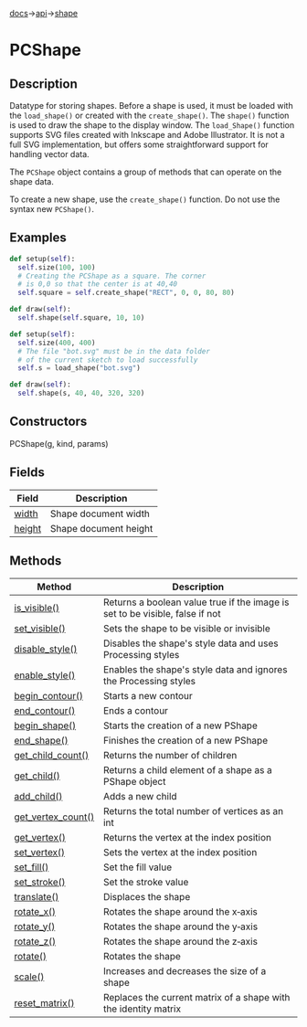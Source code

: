 [docs](/docs/)→[api](/docs/api)→[shape](/docs/api/shape/)

# PCShape

## Description

Datatype for storing shapes. Before a shape is used, it must be loaded with the `load_shape()` or created with the `create_shape()`. The `shape()` function is used to draw the shape to the display window. The `load_Shape()` function supports SVG files created with Inkscape and Adobe Illustrator. It is not a full SVG implementation, but offers some straightforward support for handling vector data.

The `PCShape` object contains a group of methods that can operate on the shape data.

To create a new shape, use the `create_shape()` function. Do not use the syntax new `PCShape()`.

## Examples

```py
def setup(self):
  self.size(100, 100)
  # Creating the PCShape as a square. The corner
  # is 0,0 so that the center is at 40,40
  self.square = self.create_shape("RECT", 0, 0, 80, 80)

def draw(self):
  self.shape(self.square, 10, 10)
```

```py
def setup(self):
  self.size(400, 400)
  # The file "bot.svg" must be in the data folder
  # of the current sketch to load successfully
  self.s = load_shape("bot.svg")

def draw(self):
  self.shape(s, 40, 40, 320, 320)
```

## Constructors

PCShape(g, kind, params)

## Fields

| Field                                               | Description           |
| --------------------------------------------------- | --------------------- |
| [width](/docs/api/shape/PCShape/PCShape_width.md)   | Shape document width  |
| [height](/docs/api/shape/PCShape/PCShape_height.md) | Shape document height |

## Methods

| Method | Description |
|--------|-------------|
| [is_visible()](/docs/api/shape/PCShape/PCShape_is_visible_.md) | Returns a boolean value true if the image is set to be visible, false if not |
| [set_visible()](/docs/api/shape/PCShape/PCShape_set_visible_.md) | Sets the shape to be visible or invisible |
| [disable_style()](/docs/api/shape/PCShape/PCShape_disable_style_.md) | Disables the shape's style data and uses Processing styles |
| [enable_style()](/docs/api/shape/PCShape/PCShape_enable_style_.md) | Enables the shape's style data and ignores the Processing styles |
| [begin_contour()](/docs/api/shape/PCShape/PCShape_begin_contour_.md) | Starts a new contour |
| [end_contour()](/docs/api/shape/PCShape/PCShape_end_contour_.md) | Ends a contour |
| [begin_shape()](/docs/api/shape/PCShape/PCShape_begin_shape_.md) | Starts the creation of a new PShape |
| [end_shape()](/docs/api/shape/PCShape/PCShape_end_shape_.md) | Finishes the creation of a new PShape |
| [get_child_count()](/docs/api/shape/PCShape/PCShape_get_child_count_.md) | Returns the number of children |
| [get_child()](/docs/api/shape/PCShape/PCShape_get_child_.md) | Returns a child element of a shape as a PShape object |
| [add_child()](/docs/api/shape/PCShape/PCShape_add_child_.md) | Adds a new child |
| [get_vertex_count()](/docs/api/shape/PCShape/PCShape_get_vertex_count_.md) | Returns the total number of vertices as an int |
| [get_vertex()](/docs/api/shape/PCShape/PCShape_get_vertex_.md) | Returns the vertex at the index position |
| [set_vertex()](/docs/api/shape/PCShape/PCShape_set_vertex_.md) | Sets the vertex at the index position |
| [set_fill()](/docs/api/shape/PCShape/PCShape_set_fill_.md) | Set the fill value |
| [set_stroke()](/docs/api/shape/PCShape/PCShape_set_stroke_.md) | Set the stroke value |
| [translate()](/docs/api/shape/PCShape/PCShape_translate_.md) | Displaces the shape |
| [rotate_x()](/docs/api/shape/PCShape/PCShape_rotate_x_.md) | Rotates the shape around the x‑axis |
| [rotate_y()](/docs/api/shape/PCShape/PCShape_rotate_y_.md) | Rotates the shape around the y‑axis |
| [rotate_z()](/docs/api/shape/PCShape/PCShape_rotate_z_.md) | Rotates the shape around the z‑axis |
| [rotate()](/docs/api/shape/PCShape/PCShape_rotate_.md) | Rotates the shape |
| [scale()](/docs/api/shape/PCShape/PCShape_scale_.md) | Increases and decreases the size of a shape |
| [reset_matrix()](/docs/api/shape/PCShape/PCShape_reset_matrix_.md) | Replaces the current matrix of a shape with the identity matrix |
